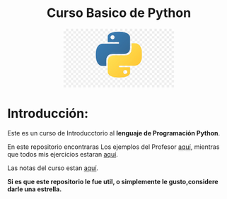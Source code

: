 <div align="center"> <h1>Curso Basico de Python</h1></div>

<div align="center"> <img src="./assets/cover.jpg" width="250"> </div>

# Introducción:

Este es un curso de Introducctorio al **lenguaje de Programación Python**.

En este repositorio encontraras Los ejemplos del Profesor [aquí](./solveds),
mientras que todos mis ejercicios estaran [aquí](./exercises).

Las notas del curso estan [aquí](./notes.md).

**Si es que este repositorio le fue util, o simplemente le gusto,considere darle una estrella.**
